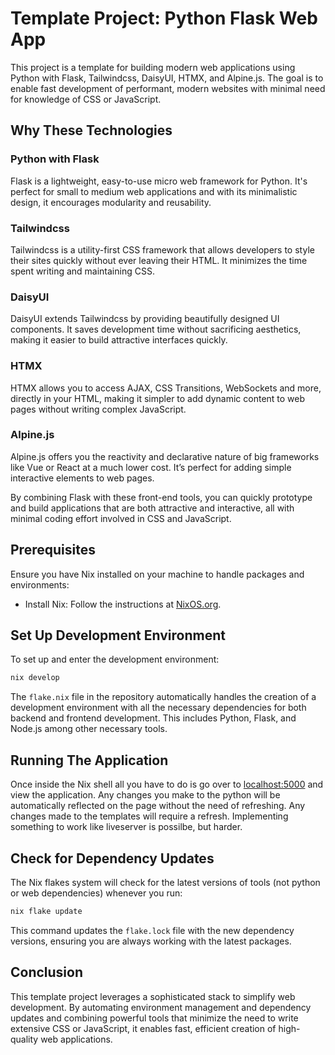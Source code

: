 # Template Project: Python Flask Web App

This project is a template for building modern web applications using Python
with Flask, Tailwindcss, DaisyUI, HTMX, and Alpine.js. The goal is to enable
fast development of performant, modern websites with minimal need for knowledge
of CSS or JavaScript.

## Why These Technologies

### Python with Flask

Flask is a lightweight, easy-to-use micro web framework for Python. It's perfect
for small to medium web applications and with its minimalistic design, it
encourages modularity and reusability.

### Tailwindcss

Tailwindcss is a utility-first CSS framework that allows developers to style
their sites quickly without ever leaving their HTML. It minimizes the time spent
writing and maintaining CSS.

### DaisyUI

DaisyUI extends Tailwindcss by providing beautifully designed UI components. It
saves development time without sacrificing aesthetics, making it easier to build
attractive interfaces quickly.

### HTMX

HTMX allows you to access AJAX, CSS Transitions, WebSockets and more, directly
in your HTML, making it simpler to add dynamic content to web pages without
writing complex JavaScript.

### Alpine.js

Alpine.js offers you the reactivity and declarative nature of big frameworks
like Vue or React at a much lower cost. It’s perfect for adding simple
interactive elements to web pages.

By combining Flask with these front-end tools, you can quickly prototype and
build applications that are both attractive and interactive, all with minimal
coding effort involved in CSS and JavaScript.

## Prerequisites

Ensure you have Nix installed on your machine to handle packages and
environments:

- Install Nix: Follow the instructions at
  [NixOS.org](https://nixos.org/download.html).

## Set Up Development Environment

To set up and enter the development environment:

```bash
nix develop
```

The `flake.nix` file in the repository automatically handles the creation of a
development environment with all the necessary dependencies for both backend and
frontend development. This includes Python, Flask, and Node.js among other
necessary tools.

## Running The Application

Once inside the Nix shell all you have to do is go over to
[localhost:5000](http://localhost:5000) and view the application. Any changes
you make to the python will be automatically reflected on the page without the
need of refreshing. Any changes made to the templates will require a refresh.
Implementing something to work like liveserver is possilbe, but harder.

## Check for Dependency Updates

The Nix flakes system will check for the latest versions of tools (not python or
web dependencies) whenever you run:

```bash
nix flake update
```

This command updates the `flake.lock` file with the new dependency versions,
ensuring you are always working with the latest packages.

## Conclusion

This template project leverages a sophisticated stack to simplify web
development. By automating environment management and dependency updates and
combining powerful tools that minimize the need to write extensive CSS or
JavaScript, it enables fast, efficient creation of high-quality web
applications.
